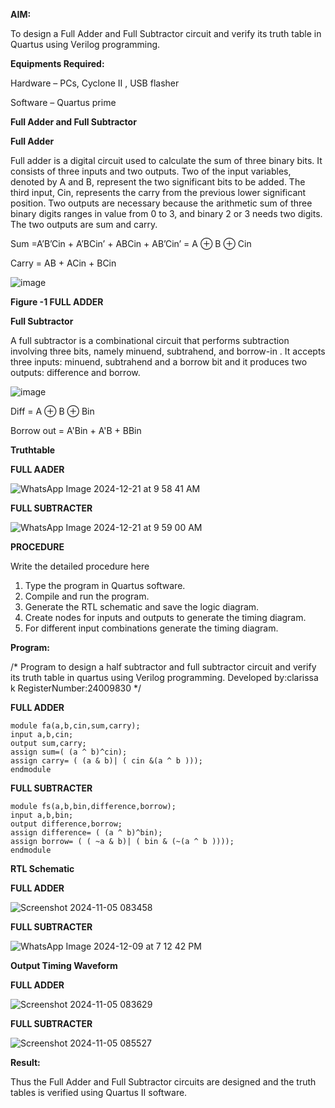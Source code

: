 

**AIM:**

To design a Full Adder and Full Subtractor circuit and verify its truth table in Quartus using Verilog programming.

**Equipments Required:**

Hardware – PCs, Cyclone II , USB flasher

Software – Quartus prime

**Full Adder and Full Subtractor**

**Full Adder**

Full adder is a digital circuit used to calculate the sum of three binary bits. It consists of three inputs and two outputs. Two of the input variables, denoted by A and B, represent the two significant bits to be added. The third input, Cin, represents the carry from the previous lower significant position. Two outputs are necessary because the arithmetic sum of three binary digits ranges in value from 0 to 3, and binary 2 or 3 needs two digits. The two outputs are sum and carry.

Sum =A’B’Cin + A’BCin’ + ABCin + AB’Cin’ = A ⊕ B ⊕ Cin 

Carry = AB + ACin + BCin

![image](https://github.com/naavaneetha/FULL_ADDER_SUBTRACTOR/assets/154305477/0f30ba51-5ffb-4198-845f-18e054f675e7)

**Figure -1 FULL ADDER**

**Full Subtractor**

A full subtractor is a combinational circuit that performs subtraction involving three bits, namely minuend, subtrahend, and borrow-in . It accepts three inputs: minuend, subtrahend and a borrow bit and it produces two outputs: difference and borrow.

![image](https://github.com/naavaneetha/FULL_ADDER_SUBTRACTOR/assets/154305477/02b24f51-ab51-4304-9ad6-7b81ffc1ead5)

Diff = A ⊕ B ⊕ Bin 

Borrow out = A'Bin + A'B + BBin

**Truthtable**

**FULL AADER**

![WhatsApp Image 2024-12-21 at 9 58 41 AM](https://github.com/user-attachments/assets/7fe3c543-5930-4fa0-9caa-7e0829799c45)

**FULL SUBTRACTER**

![WhatsApp Image 2024-12-21 at 9 59 00 AM](https://github.com/user-attachments/assets/125395f4-ccfe-42aa-af2f-b325f70c91f9)

**PROCEDURE**

Write the detailed procedure here  
1. Type the program in Quartus software.
2. Compile and run the program.
3. Generate the RTL schematic and save the logic diagram.
4. Create nodes for inputs and outputs to generate the timing diagram.
5. For different input combinations generate the timing diagram.


**Program:**

/* Program to design a half subtractor and full subtractor circuit and verify its truth table in quartus using Verilog programming. Developed by:clarissa k RegisterNumber:24009830
*/

**FULL ADDER**
```
module fa(a,b,cin,sum,carry);
input a,b,cin;
output sum,carry;
assign sum=( (a ^ b)^cin);
assign carry= ( (a & b)| ( cin &(a ^ b )));
endmodule

```

**FULL SUBTRACTER**

```
module fs(a,b,bin,difference,borrow);
input a,b,bin;
output difference,borrow;
assign difference= ( (a ^ b)^bin);
assign borrow= ( ( ~a & b)| ( bin & (~(a ^ b ))));
endmodule

```
**RTL Schematic**

**FULL ADDER**

![Screenshot 2024-11-05 083458](https://github.com/user-attachments/assets/08c54bde-fafe-4958-8f17-6cb9e54c7779)

**FULL SUBTRACTER**

![WhatsApp Image 2024-12-09 at 7 12 42 PM](https://github.com/user-attachments/assets/74ab2149-4503-4a30-b577-af05a3a1b61c)

**Output Timing Waveform**

**FULL ADDER**

![Screenshot 2024-11-05 083629](https://github.com/user-attachments/assets/33204b9b-5480-4375-9ae8-c7d74b6959f3)

**FULL SUBTRACTER**

![Screenshot 2024-11-05 085527](https://github.com/user-attachments/assets/a16c39ff-63de-4041-a0ba-d91c072d255f)



**Result:**

Thus the Full Adder and Full Subtractor circuits are designed and the truth tables is verified using Quartus II software.



